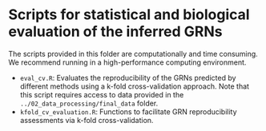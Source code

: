 # Scripts for statistical and biological evaluation of the inferred GRNs

The scripts provided in this folder are computationally and time consuming. We recommend running in a high-performance computing environment.

- `eval_cv.R`: Evaluates the reproducibility of the GRNs predicted by different methods using a k-fold cross-validation approach. Note that this script requires access to data provided in the `../02_data_processing/final_data` folder.
- `kfold_cv_evaluation.R`: Functions to facilitate GRN reproducibility assessments via k-fold cross-validation.
